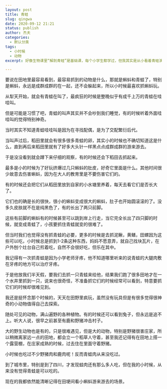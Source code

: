 ```yaml
---
layout: post
title: 青蛙
slug: qingwa
date: 2020-09-12 21:21
status: publish
author: 杰夫
categories: 
  - 默认分类
tags: 
  - 小时候
  - 动物
excerpt: 好像生物课里“解剖青蛙”是基础课，每个小学生都学过，但我其实是从小看着青蛙演变的，也是最常见的动物。

---
```


要说在田地里最容易看到，最容易抓到的动物是什么，那就是蝌蚪和青蛙了，特别是蝌蚪，永远是成群成群的在一起，还不会躲起来，所以小时候最喜欢抓蝌蚪玩。



从犁天开始，就会有青蛙在叫了，最疯狂的时候是整晚似乎有成千上万的青蛙在哇哇叫。



但是可能是习惯了吧，青蛙的叫声其实并不会吵到我们睡觉，有的时候听着外面哇哇叫的觉得特别神奇。



当时其实不知道青蛙哇哇叫是因为在寻找配偶，是为了交配繁衍后代。



当叫声过后，稻田里就会有很多很多青蛙的卵，其实小的时候也不确切知道这是什么，直到再后来稻田里就有了好多大头针一样黑点点成群成群的游来游去。



于是没没看到就会蹲下来仔细的观察，有的时候还会下稻田去抓起来。



最多是小的时候为了好玩挤爆过几只蝌蚪的肚皮，好奇它里面是什么。其他时间很少故意去伤害蝌蚪，因为在大人的教育里是不要伤害它们的。



有的时候还会把它们从稻田里放到自家的小水塘里养着，每天去看它们是否长大了。



它们也的确是长的很快，很小的蝌蚪变成很大的蝌蚪，肚子也开始圆滚滚的了。没多久皮肤就不在是纯黑色了，有的长出了两只前脚。



这些有前脚的蝌蚪有的时候甚至可以跳到岸上行走，当它完全长出了四只脚的时候，就变成青蛙了，小孩要抓住青蛙就变的很难了。



但当时我们也觉得没有抓青蛙的必要，更多的时候是去抓泥鳅，黄鳝，田螺因为这些可以吃，小时候总是抓到1-2条这种东西，妈妈不愿意弄，就自己找块瓦片，在户外刨个灶台自己煎着吃，自然不会很好吃，但乐在其中。



我记得有一次抓青蛙是因为小学老师牙疼，他不知道哪里听来的说青蛙的大腿肉敷在牙疼的地方可以治疗牙疼。



于是他放我们半天假，要我们去抓一只青蛙来给他，结果我们跑了很多田地才在一个水井里抓到一只，说来也很奇怪，不准备抓它们的时候经常可以看到，特意要抓它们的时候却很难见到。



我还是挺怀念那个时候的，天天在田野里疯玩，虽然没有玩具但是有很多觉得很神奇的小动物值得自己去探索。



随处可见的动物，满山遍野的各种植物。有的时候还可以看到兔子，但永远是追不上。听大人说，很早之前甚至有鹿和野猪冲击村子。



大的野生动物也是有的，只是很难遇见，但是大的动物，特别是野猪很害庄家，所以稍微离家远一点的田地，都会立一个稻草人守着，甚至我还记得有在田地上撘一个露营棚，在庄家成熟的时候，过去住在里面守着野猪。



小时候也吃过不少野猪肉和鹿肉呢！反而青蛙肉从来没吃过。



到了城市里，特别是到了四川，才发现蛙肉还有那么多人吃，但在我的小时候，从来没有觉得青蛙是可以吃的。



现在的我都依然能清晰记得在田埂间看小蝌蚪游来游去的场景。